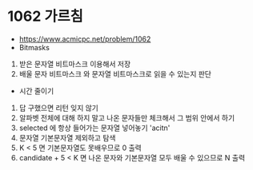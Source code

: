 # 1062 가르침

- https://www.acmicpc.net/problem/1062
- Bitmasks
1. 받은 문자열 비트마스크 이용해서 저장
2. 배울 문자 비트마스크 와 문자열 비트마스크로 읽을 수 있는지 판단
- 시간 줄이기
1. 답 구했으면 리턴 잊지 않기
2. 알파벳 전체에 대해 하지 말고 나온 문자들만 체크해서 그 범위 안에서 하기
3. selected 에 항상 들어가는 문자열 넣어놓기 'acitn'
4. 문자열 기본문자열 제외하고 탐색
5. K < 5 면 기본문자열도 못배우므로 0 출력
6. candidate + 5 < K 면 나온 문자와 기본문자열 모두 배울 수 있으므로 N 출력
